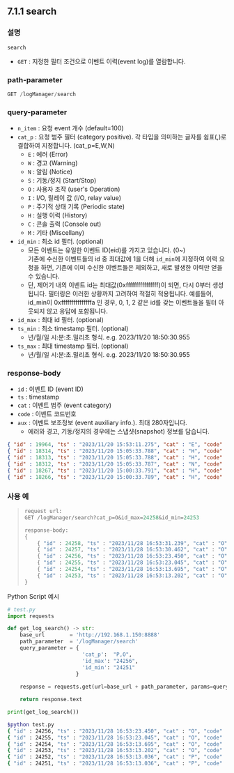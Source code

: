 ﻿## 7.1.1 search

### 설명

`search`

- `GET` : 지정한 필터 조건으로 이벤트 이력(event log)를 열람합니다.  

### path-parameter

```python
GET /logManager/search
```

### query-parameter

- `n_item` : 요청 event 개수 (default=100)
- `cat_p` : 요청 범주 필터 (category positive). 각 타입을 의미하는 글자를 쉼표(,)로 결합하여 지정합니다.
            (cat_p=E,W,N)
  - `E` : 에러 (Error)
  - `W` : 경고 (Warning)
  - `N` : 알림 (Notice)
  - `S` : 기동/정지 (Start/Stop)
  - `O` : 사용자 조작 (user's Operation)
  - `I` : I/O, 릴레이 값 (I/O, relay value)
  - `P` : 주기적 상태 기록 (Periodic state)
  - `H` : 실행 이력 (History)
  - `C` : 콘솔 출력 (Console out)
  - `M` : 기타 (Miscellany)
- `id_min` : 최소 id 필터. (optional)
  - 모든 이벤트는 유일한 이벤트 ID(eid)를 가지고 있습니다. (0~)  
    기존에 수신한 이벤트들의 id 중 최대값에 1을 더해 `id_min`에 지정하여 이력 요청을 하면,
    기존에 이미 수신한 이벤트들은 제외하고, 새로 발생한 이력만 얻을 수 있습니다.  
  - 단, 제어기 내의 이벤트 id는 최대값(0xffffffffffffffff)이 되면, 다시 0부터 생성됩니다.
    필터링은 이러한 상황까지 고려하여 적절히 적용됩니다.
    예를들어, id_min이 0xfffffffffffffffa 인 경우, 0, 1, 2 같은 id를 갖는 이벤트들을 필터 아웃되지 않고 응답에 포함됩니다.
- `id_max` : 최대 id 필터. (optional)
- `ts_min` : 최소 timestamp 필터. (optional)
  - 년/월/일 시:분:초.밀리초 형식. e.g. 2023/11/20 18:50:30.955
- `ts_max` : 최대 timestamp 필터. (optional)
  - 년/월/일 시:분:초.밀리초 형식. e.g. 2023/11/20 18:50:30.955

### response-body

- `id` : 이벤트 ID (event ID)
- `ts` : timestamp
- `cat` : 이벤트 범주 (event category)
- `code` : 이벤트 코드번호
- `aux` : 이벤트 보조정보 (event auxiliary info.). 최대 280자입니다.
  - 에러와 경고, 기동/정지의 경우에는 스냅샷(snapshot) 정보를 담습니다.

```json
{ "id" : 19964, "ts" : "2023/11/20 15:53:11.275", "cat" : "E", "code" : "11,0,0", "aux" : "{ 'pc' : '20/3/1', 'j1' : 18.525, 'j2' : 105.000, 'j3' : -2.577, 'j4' : -14.432, 'j5' : -0.776, 'j6' : 0.314, 'sin' : '00 01 00 00 00 00 00 00', 'sout' : '05 08 06 00 00 00 00 01', 'din' : '00 00 80 00 00 00 00 00 00 00 00 00 00 00 00 00 00 00 00 00 00 00 00 00 00 00 00 00 00 00 00 C0', 'dout' : '00 00 80 00 00 00 00 00 00 00 00 00 00 00 00 00 00 00 00 00 00 00 00 00 00 00 00 00 00 00 00 C0' }" }
{ "id" : 18314, "ts" : "2023/11/20 15:05:33.788", "cat" : "H", "code" : "hist", "aux" : "(    976)Power saving = on " }
{ "id" : 18313, "ts" : "2023/11/20 15:05:33.788", "cat" : "H", "code" : "hist", "aux" : "(=Stamp=)[2023/11/20 15:05:33](+299996445us) " }
{ "id" : 18312, "ts" : "2023/11/20 15:05:33.787", "cat" : "N", "code" : "5", "aux" : "{ 'pc' : '20/3/1' }" }
{ "id" : 18267, "ts" : "2023/11/20 15:00:33.791", "cat" : "H", "code" : "hist", "aux" : "(   2001)    .end ;(P20/S3/F1) " }
{ "id" : 18266, "ts" : "2023/11/20 15:00:33.789", "cat" : "H", "code" : "hist", "aux" : "( 738785)S3  .move P,spd=500mm/sec,accu=4,tool=0 " }
```

### 사용 예

<blockquote>

```python
request url:
GET /logManager/search?cat_p=O&id_max=24258&id_min=24253

response-body:
{
    { "id" : 24258, "ts" : "2023/11/28 16:53:31.239", "cat" : "O", "code" : "K.Click", "aux" : "Right" }
    { "id" : 24257, "ts" : "2023/11/28 16:53:30.462", "cat" : "O", "code" : "K.Down", "aux" : "SHIFT" }
    { "id" : 24256, "ts" : "2023/11/28 16:53:23.450", "cat" : "O", "code" : "K.Up", "aux" : "CTRL" }
    { "id" : 24255, "ts" : "2023/11/28 16:53:23.045", "cat" : "O", "code" : "K.Down", "aux" : "CTRL" }
    { "id" : 24254, "ts" : "2023/11/28 16:53:13.695", "cat" : "O", "code" : "K.Up", "aux" : "CTRL" }
    { "id" : 24253, "ts" : "2023/11/28 16:53:13.202", "cat" : "O", "code" : "K.Down", "aux" : "CTRL" }
}
```

</blockquote>

Python Script 예시

```python
# test.py
import requests

def get_log_search() -> str:
    base_url        = 'http://192.168.1.150:8888'
    path_parameter  = '/logManager/search'
    query_parameter = { 
                        'cat_p':  "P,O", 
                        'id_max': "24256", 
                        'id_min': "24251" 
                      }
    
    response = requests.get(url=base_url + path_parameter, params=query_parameter)

    return response.text

print(get_log_search())
```
```sh
$python test.py
{ "id" : 24256, "ts" : "2023/11/28 16:53:23.450", "cat" : "O", "code" : "K.Up", "aux" : "CTRL" }
{ "id" : 24255, "ts" : "2023/11/28 16:53:23.045", "cat" : "O", "code" : "K.Down", "aux" : "CTRL" }
{ "id" : 24254, "ts" : "2023/11/28 16:53:13.695", "cat" : "O", "code" : "K.Up", "aux" : "CTRL" }
{ "id" : 24253, "ts" : "2023/11/28 16:53:13.202", "cat" : "O", "code" : "K.Down", "aux" : "CTRL" }
{ "id" : 24252, "ts" : "2023/11/28 16:53:13.036", "cat" : "P", "code" : "fb7.dil", "aux" : "00000000,00000000,00000000,00000000,00000000,00000000,00000000,00000000,00000000,00000000,00000000,00000000,00000000,00000000,00000000,00000000,00000000,00000000,00000000,00000000,00000000,00000000,00000000,00000000,00000000,00000000,00000000,00000000,00000000,00000000" }
{ "id" : 24251, "ts" : "2023/11/28 16:53:13.036", "cat" : "P", "code" : "fb7.dol", "aux" : "00000000,00000000,00000000,00000000,00000000,00000000,00000000,00000000,00000000,00000000,00000000,00000000,00000000,00000000,00000000,00000000,00000000,00000000,00000000,00000000,00000000,00000000,00000000,00000000,00000000,00000000,00000000,00000000,00000000,00000000" }
```
